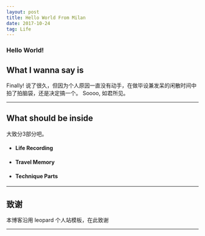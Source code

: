 ```yaml
---
layout: post
title: Hello World From Milan
date: 2017-10-24 
tag: Life
---
```


<h3> Hello World! </h3>
 
## What I wanna say is 

 Finally!
 说了很久，但因为个人原因一直没有动手，在做毕设兼发呆的闲散时间中拍了拍脑袋，还是决定搞一个。
 Soooo, 如君所见。
 
---
 
## What should be inside
 大致分3部分吧。
 
- #### Life Recording
- #### Travel Memory
- #### Technique Parts

---

## 致谢
  本博客沿用 leopard 个人站模板，在此致谢

---


